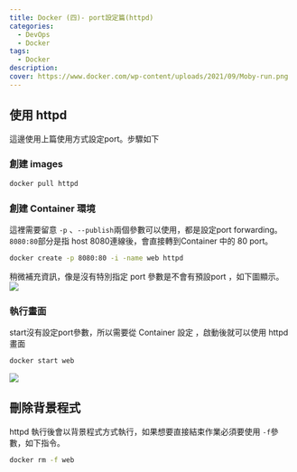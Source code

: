 ```yaml
---
title: Docker (四)- port設定篇(httpd)
categories: 
  - DevOps
  - Docker
tags: 
  - Docker
description:
cover: https://www.docker.com/wp-content/uploads/2021/09/Moby-run.png
---
```

## 使用 httpd 
這邊使用上篇使用方式設定port。步驟如下

### 創建 images
```cmd
docker pull httpd
```

### 創建 Container 環境
這裡需要留意 ```-p``` 、```--publish```兩個參數可以使用，都是設定port forwarding。
```8080:80```部分是指 host 8080連線後，會直接轉到Container 中的 80 port。
```cmd
docker create -p 8080:80 -i -name web httpd
```

稍微補充資訊，像是沒有特別指定 port 參數是不會有預設port ，如下圖顯示。
![](/image/20221213_19-53-46.png)

### 執行畫面
start沒有設定port參數，所以需要從 Container 設定 ，啟動後就可以使用 httpd畫面
```cmd
docker start web
```
![](/image/20221213_19-57-32.png)


## 刪除背景程式
httpd 執行後會以背景程式方式執行，如果想要直接結束作業必須要使用 ```-f```參數，如下指令。
```cmd
docker rm -f web
```
